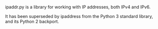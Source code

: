 ipaddr.py is a library for working with IP addresses, both IPv4 and IPv6.

It has been superseded by ipaddress from the Python 3 standard library, and its
Python 2 backport.
